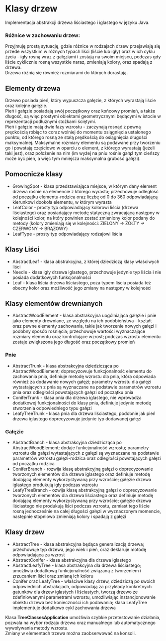 # Klasy drzew

Implementacja abstrakcji drzewa liściastego i iglastego w języku Java.

### Różnice w zachowaniu drzew:
Przyjmuję prostą sytuację, gdzie różnice w rodzajach drzew przejawiają się przede wszystkim w różnych typach liści (liście lub igły) oraz w ich cyklu życia - igły rosną wraz z gałęziami i zostają na swoim miejscu, podczas gdy liście cyklicznie rosną wszystkie naraz, zmieniają kolory, oraz spadają z drzewa. <br>
Drzewa różnią się również rozmiarami do których dorastają.

## Elementy drzewa
Drzewo posiada pień, który wypuszcza gałęzie, z których wyrastają liście oraz kolejne gałęzie. <br>
Pień i gałęzie posiadają swój początkowy oraz końcowy promień, a także długość, są więc prostymi obiektami geometrycznymi będącymi w istocie w reprezentacji podłużnymi stożkami ściętymi. <br>
Pień i gałęzie mają dwie fazy wzrostu - zaczynają rosnąć z pewną prędkością robiąc to coraz wolniej do momentu osiągnięcia ustalonego punktu, od którego rosną ze stałą prędkością do osiągnięcia długości maksymalnej. Maksymalne rozmiary elementu są podawane przy tworzeniu go i powstają częściowo w oparciu o element, z którego wyrastają (jeżeli taki jest), oraz położenie na nim (im wyżej na pniu rośnie gałąź tym cieńszy może być pień, a więc tym mniejsza maksymalna grubość gałęzi).

## Pomocnicze klasy
- GrowingSpot - klasa przedstawiająca miejsce, w którym dany element drzewa rośnie na elemencie z którego wyrasta; przechowuje odległość od początku elementu-rodzica oraz liczbę od 0 do 360 odpowiadającą kierunkowi dookoła elementu, w którym wyrasta
- LeafColor - prosty typ odpowiadający kolorowi liścia (drzewa liściastego) oraz posiadający metodę statyczną zwracającą następny w kolejności kolor, na który powinien zostać zmieniony kolor podany do metody (kolory zmieniają się w kolejności: ZIELONY -> ŻÓŁTY -> CZERWONY -> BRĄZOWY)
- LeafType - prosty typ odpowiadający rodzajowi liścia

## Klasy Liści
- AbstractLeaf - klasa abstrakcyjna, z której dziedziczą klasy właściwych liści
- Needle - klasa igły drzewa iglastego, przechowuje jedynie typ liścia i nie posiada dodatkowych funkcjonalności
- Leaf - klasa liścia drzewa liściastego, poza typem liścia posiada też obecny kolor oraz możliwość jego zmiany na następny w kolejności

## Klasy elementów drewnianych
- AbstractWoodElement - klasa abstrakcyjna uogólniająca gałęzie i pnie jako elementy drewniane, ze względu na ich podobieństwa - kształt oraz pewne elementy zachowania, takie jak tworzenie nowych gałęzi i podobny sposób rośnięcia; przechowuje wartości wyznaczające rozmiary elementu oraz kontrolujące wzrost; podczas wzrostu elementu zostaje zwiększona jego długość oraz początkowy promień

### Pnie
- AbstractTrunk - klasa abstrakcyjna dziedzicząca po AbstractWoodElement; doprecyzowuje funkcjonalność elementu do zachowania pnia, definiuje metodę wzrostu dla pnia, która odpowiada również za dodawanie nowych gałęzi; parametry wzrostu dla gałęzi wytastających z pnia są wyznaczane na podstawie parametrów wzrostu pnia oraz odległości powstających gałęzi od początku pnia
- ConiferTrunk - klasa pnia dla drzewa iglastego, nie wprowadza dodatkowej funkcjonalności do klasy pnia, definiuje jedynie metodę stworzenia odpowiedniego typu gałęzi
- LeafyTreeTrunk - klasa pnia dla drzewa liściastego, podobnie jak pień drzewa iglastego doprecyzowuje jedynie typ dodawanej gałęzi

### Gałęzie
- AbstractBranch - klasa abstrakcyjna dziedzicząca po AbstractWoodElement; dodaje funkcjonalność wzrostu; parametry wzrostu dla gałęzi wytastających z gałęzi są wyznaczane na podstawie parametrów wzrostu gałęzi-rodzica oraz odległości powstających gałęzi od początku rodzica
- ConiferBranch - rozwija klasę abstrakcyjną gałęzi o doprecyzowanie tworzonych elementów dla drzewa iglastego oraz definiuje metodę dodającą elementy wykorzystywaną przy wzroście; gałęzie drzewa iglastego produkują igły podczas wzrostu
- LeafyTreeBranch -  ozwija klasę abstrakcyjną gałęzi o doprecyzowanie tworzonych elementów dla drzewa liściastego oraz definiuje metodę dodającą elementy wykorzystywaną przy wzroście; gałęzie drzewa liściastego nie produkują liści podczas wzrostu, zamiast tego liście rosną jednocześnie na całej długości gałęzi w wyznaczonym momencie, następnie stopniowo zmieniają kolory i spadają z gałęzi

## Klasy drzew
- AbstractTree - klasa abstrakcyjna będąca generalizacją drzewa; przechowuje typ drzewa, jego wiek i pień, oraz deklaruje motodę odpowiadająca za wzrost
- AbstractConifer - klasa abstrakcyjna dla drzewa iglastego
- AbstractLeafyTree - klasa abstrakcyjna dla drzewa liściastego; umożliwia dodatkową funkcjonalność związaną z tworzeniem i zrzucaniem liści oraz zmianą ich koloru
- Conifer oraz LeafyTree - właściwe klasy drzew, dziedziczą po swoich odpowiednich abstrakcjach, odpowiadają za przykłady konkretnych gatunków dla drzew iglastych i liściastych, tworzą drzewo ze zdefiniowanymi parametrami wzrostu, umożliwiając instancjonowanie obiektu drzewa bez konieczności ich podawania; klasa LeafyTree implementuje dodatkowo cykl zachowania drzewa

Klasa **TreeClassesApplication** umożliwia szybkie przetestowanie działania, pozwala na wybór rodzaju drzewa oraz manualnego lub automatycznego wywoływania metody wzrostu. <br>
Zmiany w elementach trzewa można zaobserwować na konsoli.